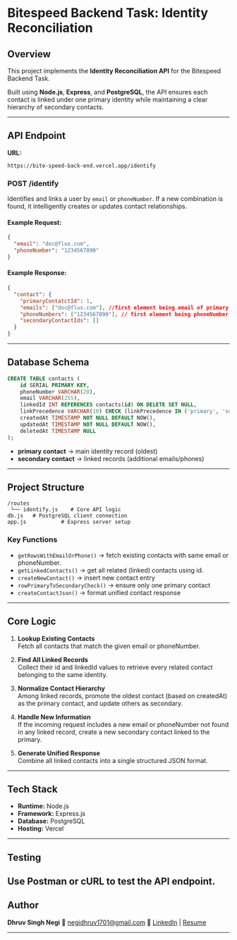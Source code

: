 # Bitespeed Backend Task: Identity Reconciliation

## Overview

This project implements the **Identity Reconciliation API** for the Bitespeed Backend Task.

Built using **Node.js**, **Express**, and **PostgreSQL**, the API ensures each contact is linked under one primary identity while maintaining a clear hierarchy of secondary contacts.

---

## API Endpoint

**URL:**

```
https://bite-speed-back-end.vercel.app/identify
```

### **POST /identify**

Identifies and links a user by `email` or `phoneNumber`.
If a new combination is found, it intelligently creates or updates contact relationships.

#### Example Request:

```json
{
  "email": "doc@flux.com",
  "phoneNumber": "1234567890"
}
```

#### Example Response:

```json
{
  "contact": {
    "primaryContatctId": 1,
    "emails": ["doc@flux.com"], //first element being email of primary contact 
    "phoneNumbers": ["1234567890"], // first element being phoneNumber of primary contact
    "secondaryContactIds": []
  }
}
```

---

## Database Schema

```sql
CREATE TABLE contacts (
    id SERIAL PRIMARY KEY,
    phoneNumber VARCHAR(20),
    email VARCHAR(255),
    linkedId INT REFERENCES contacts(id) ON DELETE SET NULL,
    linkPrecedence VARCHAR(10) CHECK (linkPrecedence IN ('primary', 'secondary')),
    createdAt TIMESTAMP NOT NULL DEFAULT NOW(),
    updatedAt TIMESTAMP NOT NULL DEFAULT NOW(),
    deletedAt TIMESTAMP NULL
);
```

* **primary contact** → main identity record (oldest)
* **secondary contact** → linked records (additional emails/phones)

---

## Project Structure

```
/routes
 └── identify.js    # Core API logic
db.js   # PostgreSQL client connection
app.js           # Express server setup
```

### Key Functions

* `getRowsWithEmailOrPhone()` → fetch existing contacts with same email or phoneNumber.
* `getLinkedContacts()` → get all related (linked) contacts using id.
* `createNewContact()` → insert new contact entry
* `rowPrimaryToSecondaryCheck()` → ensure only one primary contact
* `createContactJson()` → format unified contact response

---

## Core Logic

1. **Lookup Existing Contacts**\
Fetch all contacts that match the given email or phoneNumber.

2. **Find All Linked Records**\
Collect their id and linkedId values to retrieve every related contact belonging to the same identity.

3. **Normalize Contact Hierarchy**\
Among linked records, promote the oldest contact (based on createdAt) as the primary contact, and update others as secondary.

4. **Handle New Information**\
If the incoming request includes a new email or phoneNumber not found in any linked record, create a new secondary contact linked to the primary.

5. **Generate Unified Response**\
Combine all linked contacts into a single structured JSON format.

---

## Tech Stack

* **Runtime:** Node.js
* **Framework:** Express.js
* **Database:** PostgreSQL
* **Hosting:** Vercel

---

## Testing

Use **Postman** or **cURL** to test the API endpoint.
---

## Author

**Dhruv Singh Negi**
📧 [negidhruv1701@gmail.com](mailto:negidhruv1701@gmail.com)
🔗 [LinkedIn](https://linkedin.com/in/dhruv-s-n) | [Resume](https://drive.google.com/file/d/1G992MfsaxV1nTTk95TnRqYRyyTInete3/view?usp=sharing)

---
